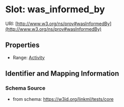 # Slot: was_informed_by

URI: [http://www.w3.org/ns/prov#wasInformedBy](http://www.w3.org/ns/prov#wasInformedBy)



<!-- no inheritance hierarchy -->


## Properties

 * Range: [Activity](Activity.md)



## Identifier and Mapping Information







### Schema Source


* from schema: https://w3id.org/linkml/tests/core



